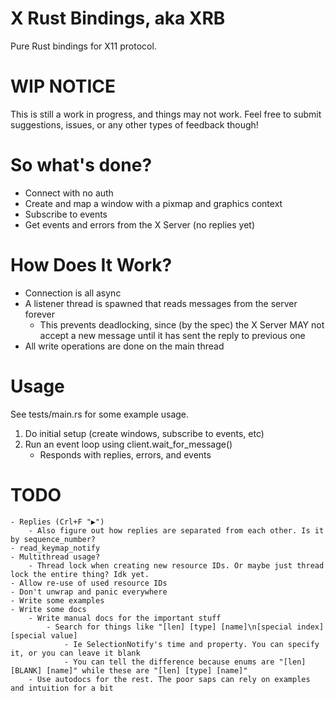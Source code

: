 # X Rust Bindings, aka XRB
Pure Rust bindings for X11 protocol.

# WIP NOTICE
This is still a work in progress, and things may not work. Feel free to submit suggestions, issues, or any other types of feedback though!

# So what's done?
- Connect with no auth
- Create and map a window with a pixmap and graphics context
- Subscribe to events
- Get events and errors from the X Server (no replies yet)

# How Does It Work?
- Connection is all async
- A listener thread is spawned that reads messages from the server forever
    - This prevents deadlocking, since (by the spec) the X Server MAY not accept a new message until it has sent the reply to previous one
- All write operations are done on the main thread

# Usage
See tests/main.rs for some example usage.
1. Do initial setup (create windows, subscribe to events, etc)
2. Run an event loop using client.wait_for_message()
    - Responds with replies, errors, and events

# TODO
    - Replies (Crl+F "▶")
        - Also figure out how replies are separated from each other. Is it by sequence_number?
    - read_keymap_notify
    - Multithread usage?
        - Thread lock when creating new resource IDs. Or maybe just thread lock the entire thing? Idk yet.
    - Allow re-use of used resource IDs
    - Don't unwrap and panic everywhere
    - Write some examples
    - Write some docs
        - Write manual docs for the important stuff
            - Search for things like "[len] [type] [name]\n[special index] [special value]
                - Ie SelectionNotify's time and property. You can specify it, or you can leave it blank
                - You can tell the difference because enums are "[len] [BLANK] [name]" while these are "[len] [type] [name]"
        - Use autodocs for the rest. The poor saps can rely on examples and intuition for a bit
